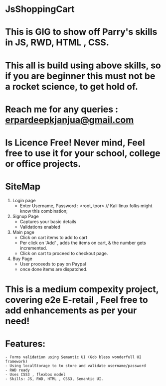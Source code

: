 # JsShoppingCart
# This is  GIG to show off Parry's skills in JS, RWD, HTML , CSS.
# This all is build using above skills, so if you are beginner this must not be a rocket science, to get hold of.
# Reach me for any queries : erpardeepkjanjua@gmail.com
# Is Licence Free! Never mind, Feel free to use it for your school, college or office projects.

# SiteMap
 1. Login page
    -  Enter Username, Password : <root, toor> // Kali linux folks might know this combination;
 2. Signup Page
    - Captures your basic details
    - Validations enabled
 3. Main page
    - Click on cart items to add to cart
    - Per click on 'Add' , adds the items on cart, & the number gets incremented.
    - Click on cart to proceed to checkout page.
 4. Buy Page
    - User proceeds to pay on Paypal
    - once done items are dispatched.
    
    
  # This is a medium compexity project, covering e2e E-retail , Feel free to add enhancements as per your need!
    
    
    
 # Features:
    - Forms validation using Semantic UI (Gob bless wonderfull UI framework)
    - Using localStorage to to store and validate username/password
    - RWD ready
    - Uses CSS3 , flexbox model
    - Skills: JS, RWD, HTML , CSS3, Semantic UI.
    
    
    
